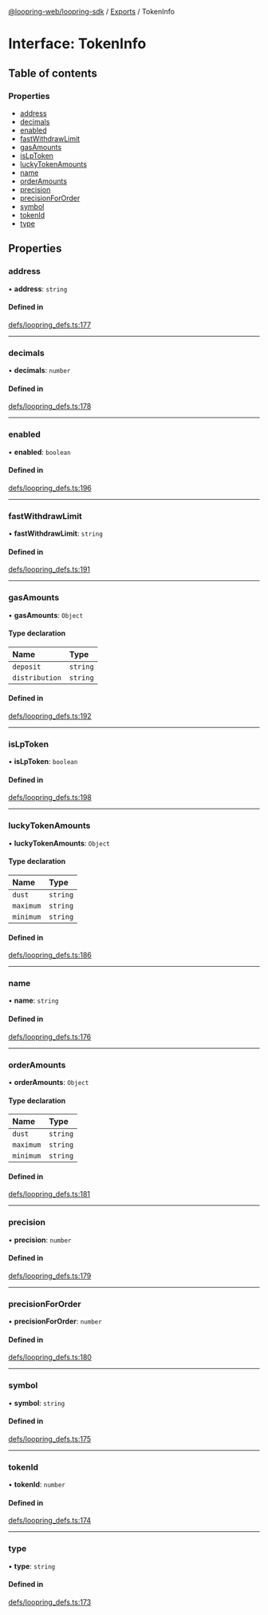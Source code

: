 [@loopring-web/loopring-sdk](../README.md) / [Exports](../modules.md) / TokenInfo

# Interface: TokenInfo

## Table of contents

### Properties

- [address](TokenInfo.md#address)
- [decimals](TokenInfo.md#decimals)
- [enabled](TokenInfo.md#enabled)
- [fastWithdrawLimit](TokenInfo.md#fastwithdrawlimit)
- [gasAmounts](TokenInfo.md#gasamounts)
- [isLpToken](TokenInfo.md#islptoken)
- [luckyTokenAmounts](TokenInfo.md#luckytokenamounts)
- [name](TokenInfo.md#name)
- [orderAmounts](TokenInfo.md#orderamounts)
- [precision](TokenInfo.md#precision)
- [precisionForOrder](TokenInfo.md#precisionfororder)
- [symbol](TokenInfo.md#symbol)
- [tokenId](TokenInfo.md#tokenid)
- [type](TokenInfo.md#type)

## Properties

### address

• **address**: `string`

#### Defined in

[defs/loopring_defs.ts:177](https://github.com/Loopring/loopring_sdk/blob/a4b843d/src/defs/loopring_defs.ts#L177)

___

### decimals

• **decimals**: `number`

#### Defined in

[defs/loopring_defs.ts:178](https://github.com/Loopring/loopring_sdk/blob/a4b843d/src/defs/loopring_defs.ts#L178)

___

### enabled

• **enabled**: `boolean`

#### Defined in

[defs/loopring_defs.ts:196](https://github.com/Loopring/loopring_sdk/blob/a4b843d/src/defs/loopring_defs.ts#L196)

___

### fastWithdrawLimit

• **fastWithdrawLimit**: `string`

#### Defined in

[defs/loopring_defs.ts:191](https://github.com/Loopring/loopring_sdk/blob/a4b843d/src/defs/loopring_defs.ts#L191)

___

### gasAmounts

• **gasAmounts**: `Object`

#### Type declaration

| Name | Type |
| :------ | :------ |
| `deposit` | `string` |
| `distribution` | `string` |

#### Defined in

[defs/loopring_defs.ts:192](https://github.com/Loopring/loopring_sdk/blob/a4b843d/src/defs/loopring_defs.ts#L192)

___

### isLpToken

• **isLpToken**: `boolean`

#### Defined in

[defs/loopring_defs.ts:198](https://github.com/Loopring/loopring_sdk/blob/a4b843d/src/defs/loopring_defs.ts#L198)

___

### luckyTokenAmounts

• **luckyTokenAmounts**: `Object`

#### Type declaration

| Name | Type |
| :------ | :------ |
| `dust` | `string` |
| `maximum` | `string` |
| `minimum` | `string` |

#### Defined in

[defs/loopring_defs.ts:186](https://github.com/Loopring/loopring_sdk/blob/a4b843d/src/defs/loopring_defs.ts#L186)

___

### name

• **name**: `string`

#### Defined in

[defs/loopring_defs.ts:176](https://github.com/Loopring/loopring_sdk/blob/a4b843d/src/defs/loopring_defs.ts#L176)

___

### orderAmounts

• **orderAmounts**: `Object`

#### Type declaration

| Name | Type |
| :------ | :------ |
| `dust` | `string` |
| `maximum` | `string` |
| `minimum` | `string` |

#### Defined in

[defs/loopring_defs.ts:181](https://github.com/Loopring/loopring_sdk/blob/a4b843d/src/defs/loopring_defs.ts#L181)

___

### precision

• **precision**: `number`

#### Defined in

[defs/loopring_defs.ts:179](https://github.com/Loopring/loopring_sdk/blob/a4b843d/src/defs/loopring_defs.ts#L179)

___

### precisionForOrder

• **precisionForOrder**: `number`

#### Defined in

[defs/loopring_defs.ts:180](https://github.com/Loopring/loopring_sdk/blob/a4b843d/src/defs/loopring_defs.ts#L180)

___

### symbol

• **symbol**: `string`

#### Defined in

[defs/loopring_defs.ts:175](https://github.com/Loopring/loopring_sdk/blob/a4b843d/src/defs/loopring_defs.ts#L175)

___

### tokenId

• **tokenId**: `number`

#### Defined in

[defs/loopring_defs.ts:174](https://github.com/Loopring/loopring_sdk/blob/a4b843d/src/defs/loopring_defs.ts#L174)

___

### type

• **type**: `string`

#### Defined in

[defs/loopring_defs.ts:173](https://github.com/Loopring/loopring_sdk/blob/a4b843d/src/defs/loopring_defs.ts#L173)
